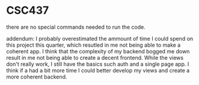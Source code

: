 # CSC437
there are no special commands needed to run the code.

addendum:
I probably overestimated the ammount of time I could spend on this project this quarter, which resutled in me not being able to make a coherent app. I think that the complexity of my backend bogged me down result in me not being able to create a decent frontend. While the views don't really work, I still have the basics such auth and a single page app. I think if a had a bit more time I could better develop my views and create a more coherent backend. 
